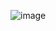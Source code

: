 ![image](https://user-images.githubusercontent.com/78643530/113438743-038c2780-940b-11eb-919c-bbbf040e9935.png)

